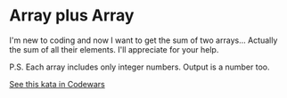 # Array plus Array

I'm new to coding and now I want to get the sum of two arrays... Actually the sum of all their elements. I'll appreciate for your help.

P.S. Each array includes only integer numbers. Output is a number too.

[See this kata in Codewars](https://www.codewars.com/kata/5a2be17aee1aaefe2a000151)